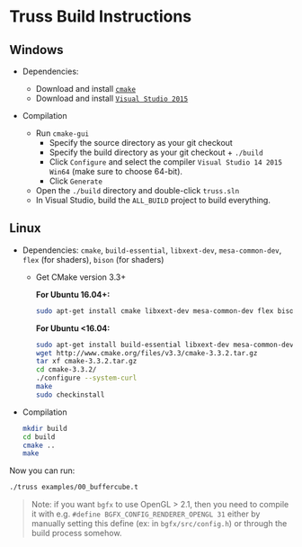# Truss Build Instructions

## Windows
* Dependencies:
  * Download and install [`cmake`](https://cmake.org/download/)
  * Download and install [`Visual Studio 2015`](https://www.visualstudio.com/en-us/downloads/download-visual-studio-vs.aspx)

* Compilation
  * Run `cmake-gui`
    * Specify the source directory as your git checkout
    * Specify the build directory as your git checkout + `./build`
    * Click `Configure` and select the compiler `Visual Studio 14 2015 Win64` (make sure to choose 64-bit).
    * Click `Generate`
  * Open the `./build` directory and double-click `truss.sln`
  * In Visual Studio, build the `ALL_BUILD` project to build everything.

## Linux
* Dependencies: `cmake`, `build-essential`, `libxext-dev`, `mesa-common-dev`, `flex` (for shaders), `bison` (for shaders)
  * Get CMake version 3.3+

    **For Ubuntu 16.04+:**

    ```bash
    sudo apt-get install cmake libxext-dev mesa-common-dev flex bison
    ```

    **For Ubuntu <16.04:**

    ```bash
    sudo apt-get install build-essential libxext-dev mesa-common-dev flex bison
    wget http://www.cmake.org/files/v3.3/cmake-3.3.2.tar.gz
    tar xf cmake-3.3.2.tar.gz
    cd cmake-3.3.2/
    ./configure --system-curl
    make
    sudo checkinstall
    ```

* Compilation

  ```bash
  mkdir build
  cd build
  cmake ..
  make
  ```

Now you can run:
```bash
./truss examples/00_buffercube.t
```

> Note: if you want `bgfx` to use OpenGL > 2.1, then you need to compile it with
> e.g. `#define BGFX_CONFIG_RENDERER_OPENGL 31`
> either by manually setting this define (ex: in `bgfx/src/config.h`) or through
> the build process somehow.
